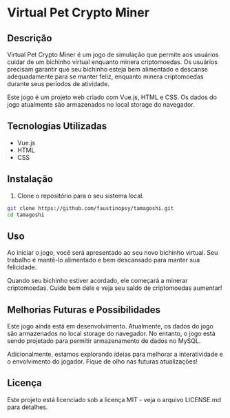 # Virtual Pet Crypto Miner

## Descrição

Virtual Pet Crypto Miner é um jogo de simulação que permite aos usuários cuidar de um bichinho virtual enquanto minera criptomoedas. Os usuários precisam garantir que seu bichinho esteja bem alimentado e descanse adequadamente para se manter feliz, enquanto minera criptomoedas durante seus períodos de atividade.

Este jogo é um projeto web criado com Vue.js, HTML e CSS. Os dados do jogo atualmente são armazenados no local storage do navegador.

## Tecnologias Utilizadas

- Vue.js
- HTML
- CSS

## Instalação

1. Clone o repositório para o seu sistema local.
```bash
git clone https://github.com/faustinopsy/tamagoshi.git
cd tamagoshi
```
## Uso
Ao iniciar o jogo, você será apresentado ao seu novo bichinho virtual. Seu trabalho é mantê-lo alimentado e bem descansado para manter sua felicidade.

Quando seu bichinho estiver acordado, ele começará a minerar criptomoedas. Cuide bem dele e veja seu saldo de criptomoedas aumentar!

## Melhorias Futuras e Possibilidades
Este jogo ainda está em desenvolvimento. Atualmente, os dados do jogo são armazenados no local storage do navegador. No entanto, o jogo está sendo projetado para permitir armazenamento de dados no MySQL.

Adicionalmente, estamos explorando ideias para melhorar a interatividade e o envolvimento do jogador. Fique de olho nas futuras atualizações!

## Licença

Este projeto está licenciado sob a licença MIT - veja o arquivo LICENSE.md para detalhes.
